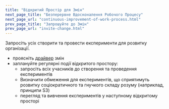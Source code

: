 ```yaml
---
title: "Відкритий Простір для Змін"
next_page_title: "Безперервне Вдосконалення Робочого Процесу"
next_page_url: "continuous-improvement-of-work-process.html"
prev_page_title: "Запрошуйте до Змін"
prev_page_url: "invite-change.html"
---
```



<div class="card summary"><div class="card-body">Запросіть усіх створити та провести експерименти для розвитку організації.
</div></div>

- проясніть <a href="glossary.html#entry-organizational-driver" class="glossary-tooltip" data-toggle="tooltip" title="Організаційний драйвер: Драйвер - це мотив, який спонукає людину або групу реагувати на конкретну ситуацію. Драйвер вважається **організаційним драйвером**, якщо реагування на нього допоможе організації створити цінність, усунути втрати або уникнути непередбачуваних наслідків.">драйвер</a> змін
- заплануйте регулярні події відкритого простору: 
    - запросіть всіх учасників до створення та проведення експериментів
    - Визначити обмеження для експериментів, що сприятимуть розвитку соціократичного та гнучкого складу розуму (наприклад, принципи S3)
    - перегляд та вивчення експериментів у наступному відкритому просторі